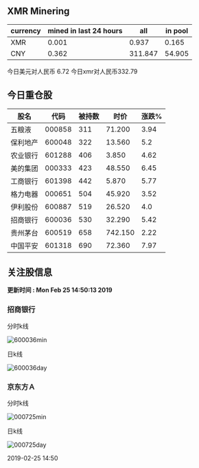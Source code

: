 ## XMR Minering

|currency|mined in last 24 hours|all|in pool|
|---|---|---|---|
|XMR|0.001|0.937|0.165|
|CNY|0.362|311.847|54.905|

今日美元对人民币 6.72	今日xmr对人民币332.79


## 今日重仓股 

|股名|代码|被持数|时价|涨跌%|
|---|---|---|---|---|
|五粮液|000858|311|71.200|3.94|
|保利地产|600048|322|13.560|5.2|
|农业银行|601288|406|3.850|4.62|
|美的集团|000333|423|48.550|6.45|
|工商银行|601398|442|5.870|5.77|
|格力电器|000651|504|45.920|3.52|
|伊利股份|600887|519|26.520|4.0|
|招商银行|600036|530|32.290|5.42|
|贵州茅台|600519|658|742.150|2.22|
|中国平安|601318|690|72.360|7.97|

## 关注股信息
**更新时间 : Mon Feb 25 14:50:13 2019**
### 招商银行 
分时k线

![600036min](http://image.sinajs.cn/newchart/min/n/sh600036.gif)

日k线

![600036day](http://image.sinajs.cn/newchart/daily/n/sh600036.gif)

### 京东方Ａ 
分时k线

![000725min](http://image.sinajs.cn/newchart/min/n/sz000725.gif)

日k线

![000725day](http://image.sinajs.cn/newchart/daily/n/sz000725.gif)

2019-02-25 14:50